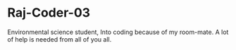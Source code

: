# Raj-Coder-03
Environmental science student,
Into coding because of my room-mate.
A lot of help is needed from all of you all.
